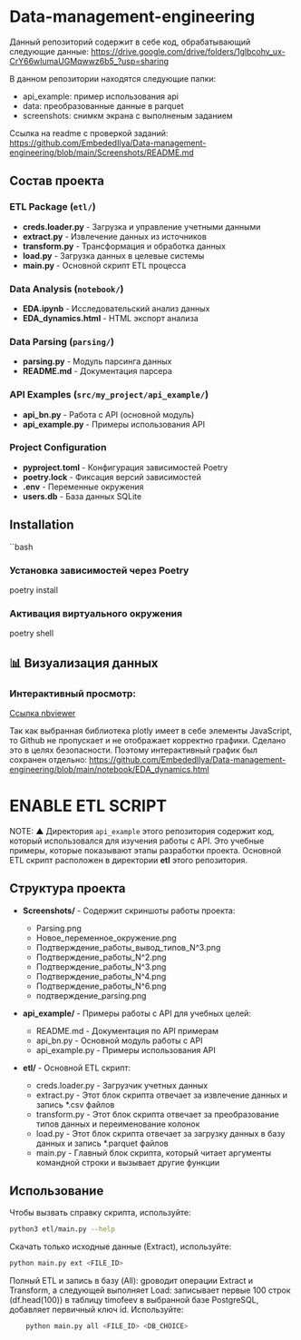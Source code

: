 # Data-management-engineering
Данный репозиторий содержит в себе код, обрабатывающий следующие данные:
https://drive.google.com/drive/folders/1glbcohv_ux-CrY66wIumaUGMqwwz6b5_?usp=sharing

В данном репозитории находятся следующие папки:
- api_example: пример использования api
- data: преобразованные данные в parquet
- screenshots: снимкм экрана с выполненым заданием

Ссылка на readme c проверкой заданий: https://github.com/EmbededIlya/Data-management-engineering/blob/main/Screenshots/README.md


## Состав проекта

### ETL Package (`etl/`)
- **creds.loader.py** - Загрузка и управление учетными данными
- **extract.py** - Извлечение данных из источников
- **transform.py** - Трансформация и обработка данных
- **load.py** - Загрузка данных в целевые системы
- **main.py** - Основной скрипт ETL процесса

### Data Analysis (`notebook/`)
- **EDA.ipynb** - Исследовательский анализ данных
- **EDA_dynamics.html** - HTML экспорт анализа

### Data Parsing (`parsing/`)
- **parsing.py** - Модуль парсинга данных
- **README.md** - Документация парсера

### API Examples (`src/my_project/api_example/`)
- **api_bn.py** - Работа с API (основной модуль)
- **api_example.py** - Примеры использования API

### Project Configuration
- **pyproject.toml** - Конфигурация зависимостей Poetry
- **poetry.lock** - Фиксация версий зависимостей
- **.env** - Переменные окружения
- **users.db** - База данных SQLite

## Installation

``bash
### Установка зависимостей через Poetry
poetry install

### Активация виртуального окружения
poetry shell

## 📊 Визуализация данных

### Интерактивный просмотр:

[Cсылка nbviewer](https://nbviewer.org/github/EmbededIlya/Data-management-engineering/blob/main/notebook/EDA.ipynb)

Так как выбранная библиотека plotly имеет в себе элементы JavaScript, то Github не пропускает и не отображает корректно графики. Сделано это в целях безопасности.
Поэтому интерактивный график был сохранен отдельно:
https://github.com/EmbededIlya/Data-management-engineering/blob/main/notebook/EDA_dynamics.html

# ENABLE ETL SCRIPT

NOTE: ▲ Директория `api_example` этого репозитория содержит код, который использовался для изучения работы с API. Это учебные примеры, которые показывают этапы разработки проекта. Основной ETL скрипт расположен в директории **etl** этого репозитория.

## Структура проекта

- **Screenshots/** - Содержит скриншоты работы проекта:
  - Parsing.png
  - Новое_переменное_окружение.png
  - Подтверждение_работы_вывод_типов_N^3.png
  - Подтверждение_работы_N^2.png
  - Подтверждение_работы_N^3.png
  - Подтверждение_работы_N^4.png
  - Подтверждение_работы_N^6.png
  - подтверждение_parsing.png

- **api_example/** - Примеры работы с API для учебных целей:
  - README.md - Документация по API примерам
  - api_bn.py - Основной модуль работы с API
  - api_example.py - Примеры использования API

- **etl/** - Основной ETL скрипт:
  - creds.loader.py - Загрузчик учетных данных
  - extract.py - Этот блок скрипта отвечает за извлечение данных и запись *.csv файлов
  - transform.py - Этот блок скрипта отвечает за преобразование типов данных и переименование колонок
  - load.py - Этот блок скрипта отвечает за загрузку данных в базу данных и запись *.parquet файлов
  - main.py - Главный блок скрипта, который читает аргументы командной строки и вызывает другие функции

## Использование

Чтобы вызвать справку скрипта, используйте:

```bash
python3 etl/main.py --help
```
Скачать только исходные данные (Extract), используйте:
```bash
python main.py ext <FILE_ID>
```
Полный ETL и запись в базу (All): gроводит операции Extract и Transform, а следующей выполняет Load: записывает первые 100 строк (df.head(100)) в таблицу timofeev в выбранной базе PostgreSQL, добавляет первичный ключ id.
Используйте:
```bash
    python main.py all <FILE_ID> <DB_CHOICE>